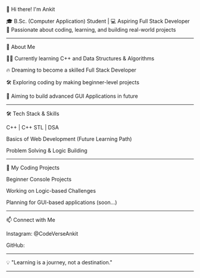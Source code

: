 
👋 Hi there! I'm Ankit

🎓 B.Sc. (Computer Application) Student | 💻 Aspiring Full Stack Developer
🌟 Passionate about coding, learning, and building real-world projects


---

🚀 About Me

👨‍💻 Currently learning C++ and Data Structures & Algorithms

🔥 Dreaming to become a skilled Full Stack Developer

🛠️ Exploring coding by making beginner-level projects

🎯 Aiming to build advanced GUI Applications in future



---

🛠️ Tech Stack & Skills

C++ | C++ STL | DSA

Basics of Web Development (Future Learning Path)

Problem Solving & Logic Building



---

📂 My Coding Projects

Beginner Console Projects

Working on Logic-based Challenges

Planning for GUI-based applications (soon...)



---

📫 Connect with Me

Instagram: @CodeVerseAnkit

GitHub: 



---

💡 "Learning is a journey, not a destination."


---
